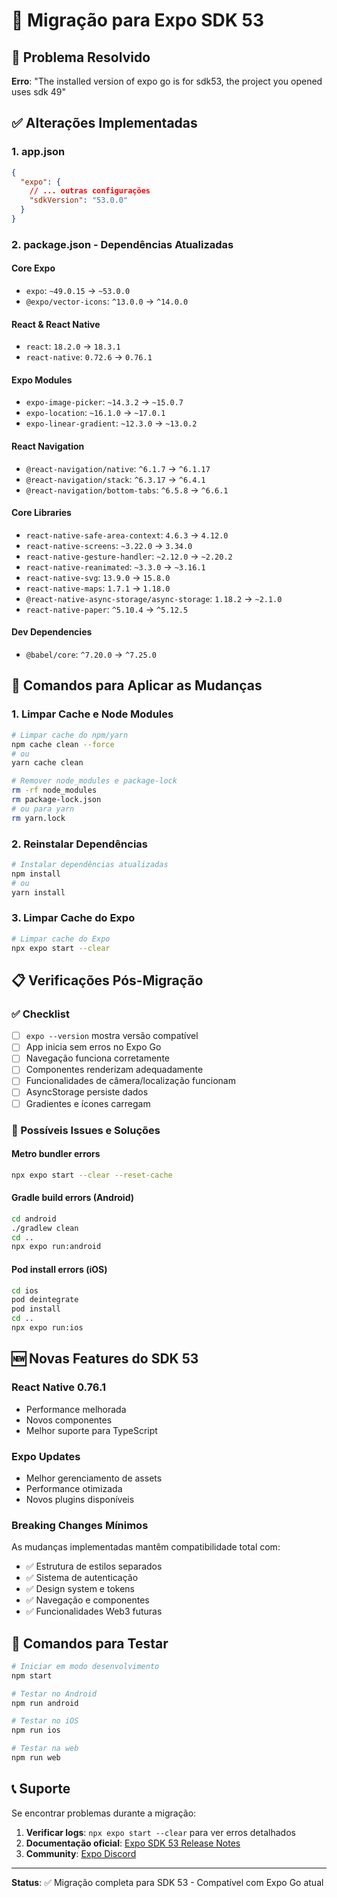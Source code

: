 # 🚀 Migração para Expo SDK 53

## 📱 Problema Resolvido
**Erro**: "The installed version of expo go is for sdk53, the project you opened uses sdk 49"

## ✅ Alterações Implementadas

### 1. **app.json**
```json
{
  "expo": {
    // ... outras configurações
    "sdkVersion": "53.0.0"
  }
}
```

### 2. **package.json** - Dependências Atualizadas

#### Core Expo
- `expo`: `~49.0.15` → `~53.0.0`
- `@expo/vector-icons`: `^13.0.0` → `^14.0.0`

#### React & React Native
- `react`: `18.2.0` → `18.3.1`
- `react-native`: `0.72.6` → `0.76.1`

#### Expo Modules
- `expo-image-picker`: `~14.3.2` → `~15.0.7`
- `expo-location`: `~16.1.0` → `~17.0.1`
- `expo-linear-gradient`: `~12.3.0` → `~13.0.2`

#### React Navigation
- `@react-navigation/native`: `^6.1.7` → `^6.1.17`
- `@react-navigation/stack`: `^6.3.17` → `^6.4.1`
- `@react-navigation/bottom-tabs`: `^6.5.8` → `^6.6.1`

#### Core Libraries
- `react-native-safe-area-context`: `4.6.3` → `4.12.0`
- `react-native-screens`: `~3.22.0` → `3.34.0`
- `react-native-gesture-handler`: `~2.12.0` → `~2.20.2`
- `react-native-reanimated`: `~3.3.0` → `~3.16.1`
- `react-native-svg`: `13.9.0` → `15.8.0`
- `react-native-maps`: `1.7.1` → `1.18.0`
- `@react-native-async-storage/async-storage`: `1.18.2` → `~2.1.0`
- `react-native-paper`: `^5.10.4` → `^5.12.5`

#### Dev Dependencies
- `@babel/core`: `^7.20.0` → `^7.25.0`

## 🔧 Comandos para Aplicar as Mudanças

### 1. Limpar Cache e Node Modules
```bash
# Limpar cache do npm/yarn
npm cache clean --force
# ou
yarn cache clean

# Remover node_modules e package-lock
rm -rf node_modules
rm package-lock.json
# ou para yarn
rm yarn.lock
```

### 2. Reinstalar Dependências
```bash
# Instalar dependências atualizadas
npm install
# ou
yarn install
```

### 3. Limpar Cache do Expo
```bash
# Limpar cache do Expo
npx expo start --clear
```

## 📋 Verificações Pós-Migração

### ✅ Checklist
- [ ] `expo --version` mostra versão compatível
- [ ] App inicia sem erros no Expo Go
- [ ] Navegação funciona corretamente
- [ ] Componentes renderizam adequadamente
- [ ] Funcionalidades de câmera/localização funcionam
- [ ] AsyncStorage persiste dados
- [ ] Gradientes e ícones carregam

### 🐛 Possíveis Issues e Soluções

#### **Metro bundler errors**
```bash
npx expo start --clear --reset-cache
```

#### **Gradle build errors (Android)**
```bash
cd android
./gradlew clean
cd ..
npx expo run:android
```

#### **Pod install errors (iOS)**
```bash
cd ios
pod deintegrate
pod install
cd ..
npx expo run:ios
```

## 🆕 Novas Features do SDK 53

### **React Native 0.76.1**
- Performance melhorada
- Novos componentes
- Melhor suporte para TypeScript

### **Expo Updates**
- Melhor gerenciamento de assets
- Performance otimizada
- Novos plugins disponíveis

### **Breaking Changes Mínimos**
As mudanças implementadas mantêm compatibilidade total com:
- ✅ Estrutura de estilos separados
- ✅ Sistema de autenticação
- ✅ Design system e tokens
- ✅ Navegação e componentes
- ✅ Funcionalidades Web3 futuras

## 🚀 Comandos para Testar

```bash
# Iniciar em modo desenvolvimento
npm start

# Testar no Android
npm run android

# Testar no iOS
npm run ios

# Testar na web
npm run web
```

## 📞 Suporte

Se encontrar problemas durante a migração:

1. **Verificar logs**: `npx expo start --clear` para ver erros detalhados
2. **Documentação oficial**: [Expo SDK 53 Release Notes](https://blog.expo.dev/expo-sdk-53-is-now-available-5bb0ab6c9c37)
3. **Community**: [Expo Discord](https://chat.expo.dev/)

---

**Status**: ✅ Migração completa para SDK 53 - Compatível com Expo Go atual 